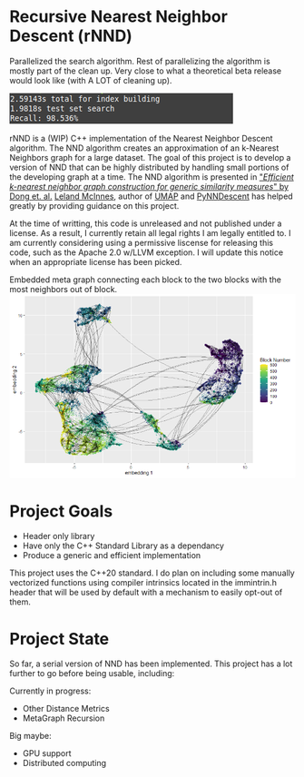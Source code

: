 # Recursive Nearest Neighbor Descent (rNND)

Parallelized the search algorithm. Rest of parallelizing the algorithm is mostly part of the clean up. Very close to what a theoretical beta release would look like (with A LOT of cleaning up). 

![Sample MNIST Fashion Results](MNIST-Fashion-9-1-21.png)

rNND is a (WIP) C++ implementation of the Nearest Neighbor Descent algorithm. The NND algorithm creates an approximation of an k-Nearest Neighbors graph for a large dataset. The goal of this project is to develop a version of NND that can be highly distributed by handling small portions of the developing graph at a time.
The NND algorithm is presented in ["*Efficient k-nearest neighbor graph construction for generic similarity measures*" by Dong et. al.](https://doi.org/10.1145/1963405.1963487)
[Leland McInnes](https://github.com/lmcinnes), author of [UMAP](https://github.com/lmcinnes/umap) and [PyNNDescent](https://github.com/lmcinnes/pynndescent) has helped greatly by providing guidance on this project.

At the time of writting, this code is unreleased and not published under a license. As a result, I currently retain all legal rights I am legally entitled to. I am currently considering using a permissive liscense for releasing this code, such as the Apache 2.0 w/LLVM exception. I will update this notice when an appropriate license has been picked.


Embedded meta graph connecting each block to the two blocks with the most neighbors out of block.
![Meta Graph Embedding](Meta-Graph-Embedding.png)


# Project Goals

- Header only library
- Have only the C++ Standard Library as a dependancy
- Produce a generic and efficient implementation

This project uses the C++20 standard. I do plan on including some manually vectorized functions using compiler intrinsics located in the immintrin.h header that will be used by default with a mechanism to easily opt-out of them.

# Project State

So far, a serial version of NND has been implemented. This project has a lot further to go before being usable, including:

Currently in progress:
- Other Distance Metrics
- MetaGraph Recursion

Big maybe:
- GPU support
- Distributed computing

